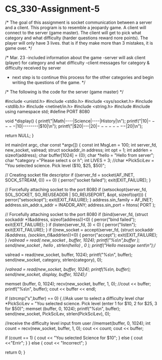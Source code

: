 # CS_330-Assignment-5
/* The goal of this assignment is socket communication between a server and a client.
   This program is to resemble a jeopardy game. A client will connect to the server (game master). The client will get to pick
   what category and what difficulty (harder questions reward nore points). The player will only have 3 lives. that is if they make 
   more than 3 mistakes, it is game over.
*/

/* 
Mar. 23 
-included information about the game
-server will ask client (player) for category and what difficulty
-client messages for category & difficulty received  by server
- next step is to continue this process for the other categories and begin writing the questions of the game.
*/

/* The following is the code for the server (game master) */

#include <unistd.h>
#include <stdio.h>
#include <sys/socket.h>
#include <stdlib.h>
#include <netinet/in.h>
#include <string.h>
#include <iostream>
#include <string>
using namespace std;
#define PORT 8080

void *display() { printf("|Math|----|Science|----|History|\n"); printf("|$10|-----|$10|--------|$10|\n"); printf("|$20|---|$20|--------|$20|\n");

return NULL; }

int main(int argc, char const *argv[])
{
const int MsgLen = 100;
int server_fd, new_socket, valread;
struct sockaddr_in address;
int opt = 1;
int addrlen = sizeof(address);
char buffer[1024] = {0};
char *hello = "Hello from server";
char *category ="Please select s or h";
int LIVES = 3;
 //char *PickSciLev = "You selected science. Pick level ($10, $25, $50)";

// Creating socket file descriptor
if ((server_fd = socket(AF_INET, SOCK_STREAM, 0)) == 0)
{
    perror("socket failed");
    exit(EXIT_FAILURE);
}

// Forcefully attaching socket to the port 8080
if (setsockopt(server_fd, SOL_SOCKET, SO_REUSEADDR | SO_REUSEPORT,
                                              &opt, sizeof(opt)))
{
    perror("setsockopt");
    exit(EXIT_FAILURE);
}
address.sin_family = AF_INET;
address.sin_addr.s_addr = INADDR_ANY;
address.sin_port = htons( PORT );

// Forcefully attaching socket to the port 8080
if (bind(server_fd, (struct sockaddr *)&address,
                             sizeof(address))<0)
{
    perror("bind failed");
    exit(EXIT_FAILURE);
}
if (listen(server_fd, 3) < 0)
{
    perror("listen");
    exit(EXIT_FAILURE);
}
if ((new_socket = accept(server_fd, (struct sockaddr *)&address,
                   (socklen_t*)&addrlen))<0)
{
    perror("accept");
    exit(EXIT_FAILURE);
}
/*valread = read( new_socket , buffer, 1024);
printf("%s\n",buffer );
send(new_socket , hello , strlen(hello) , 0 );
printf("Hello message sent\n");*/

valread = read(new_socket, buffer, 1024);
printf("%s\n", buffer);
send(new_socket, category, strlen(category), 0);

/*valread = read(new_socket, buffer, 1024);
printf(%s\n, buffer);
send(new_socket, display, buffer, 1024);*/

memset (buffer, 0, 1024);
recv(new_socket, buffer, 1, 0);
//cout << buffer;
printf("%s\n", buffer);
cout << buffer << endl;


if (strcmp("s",buffer) == 0)
{
 //Ask user to select a difficulty level
 char *PickSciLev = "You selected science. Pick level (enter 1 for $10, 2 for  $25, 3 for $50)";
 memset (buffer, 0, 1024);
 printf("%s\n", buffer);
 send(new_socket, PickSciLev, strlen(PickSciLev), 0);

//receive the difficulty level input from user
 //memset(buffer, 0, 1024);
 int count = recv(new_socket, buffer, 1, 0);
 cout << count;
 cout << buffer;

 if (count == 1)
 {
   cout << "You selected Science for $10";
 }
 else
 {
  cout <<"Errir";
 }
}
else
{
 cout << "Incorrect";
}


 return 0;
}
